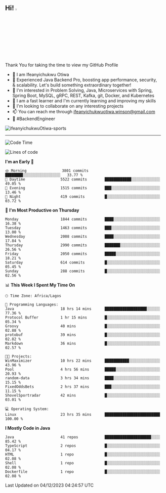 <!-- BLOG-POST-LIST:START --><!-- BLOG-POST-LIST:END -->

## Hi! <img src="https://media.giphy.com/media/hvRJCLFzcasrR4ia7z/giphy.gif" width="4%"> 

Thank You for taking the time to view my GitHub Profile

- 👋 I am Ifeanyichukwu Otiwa
- 🚀 Experienced Java Backend Pro, boosting app performance, security, & scalability. Let's build something extraordinary together!
- 👀 I'm interested in Problem Solving, Java, Microservices with Spring, Spring Boot, MySQL, gRPC, REST, Kafka, git, Docker, and Kubernetes
- 🌱 I am a fast learner and I'm currently learning and improving my skills
- 💞️ I'm looking to collaborate on any interesting projects
- 📫 You can reach me through ifeanyichukwuotiwa.winson@gmail.com
- 🚀 #BackendEngineer

<p align="left" marginTop="10px"> <img src="https://komarev.com/ghpvc/?username=ifeanyichukwuOtiwa-sports&label=Profile%20views&color=0e75b6&style=for-the-badge" alt="ifeanyichukwuOtiwa-sports" /> </p>

***

<!--START_SECTION:waka-->
![Code Time](http://img.shields.io/badge/Code%20Time-2%2C005%20hrs%208%20mins-blue)

![Lines of code](https://img.shields.io/badge/From%20Hello%20World%20I%27ve%20Written-4.2%20million%20lines%20of%20code-blue)

**I'm an Early 🐤** 

```text
🌞 Morning                3801 commits        ████████░░░░░░░░░░░░░░░░░   33.77 % 
🌆 Daytime                5522 commits        ████████████░░░░░░░░░░░░░   49.05 % 
🌃 Evening                1515 commits        ███░░░░░░░░░░░░░░░░░░░░░░   13.46 % 
🌙 Night                  419 commits         █░░░░░░░░░░░░░░░░░░░░░░░░   03.72 % 
```
📅 **I'm Most Productive on Thursday** 

```text
Monday                   1844 commits        ████░░░░░░░░░░░░░░░░░░░░░   16.38 % 
Tuesday                  1463 commits        ███░░░░░░░░░░░░░░░░░░░░░░   13.00 % 
Wednesday                2008 commits        ████░░░░░░░░░░░░░░░░░░░░░   17.84 % 
Thursday                 2990 commits        ███████░░░░░░░░░░░░░░░░░░   26.56 % 
Friday                   2050 commits        █████░░░░░░░░░░░░░░░░░░░░   18.21 % 
Saturday                 614 commits         █░░░░░░░░░░░░░░░░░░░░░░░░   05.45 % 
Sunday                   288 commits         █░░░░░░░░░░░░░░░░░░░░░░░░   02.56 % 
```


📊 **This Week I Spent My Time On** 

```text
🕑︎ Time Zone: Africa/Lagos

💬 Programming Languages: 
Java                     18 hrs 14 mins      ███████████████████░░░░░░   77.36 % 
Protocol Buffer          1 hr 15 mins        █░░░░░░░░░░░░░░░░░░░░░░░░   05.34 % 
Groovy                   40 mins             █░░░░░░░░░░░░░░░░░░░░░░░░   02.88 % 
protobuf                 39 mins             █░░░░░░░░░░░░░░░░░░░░░░░░   02.82 % 
Markdown                 36 mins             █░░░░░░░░░░░░░░░░░░░░░░░░   02.57 % 

🐱‍💻 Projects: 
WinMaximizer             10 hrs 22 mins      ███████████░░░░░░░░░░░░░░   43.96 % 
Pool                     4 hrs 56 mins       █████░░░░░░░░░░░░░░░░░░░░   20.93 % 
random-data              3 hrs 34 mins       ████░░░░░░░░░░░░░░░░░░░░░   15.15 % 
FixedOddsBets            2 hrs 37 mins       ███░░░░░░░░░░░░░░░░░░░░░░   11.15 % 
ShovelSportradar         42 mins             █░░░░░░░░░░░░░░░░░░░░░░░░   03.01 % 

💻 Operating System: 
Linux                    23 hrs 35 mins      █████████████████████████   100.00 % 
```

**I Mostly Code in Java** 

```text
Java                     41 repos            █████████████████████░░░░   85.42 % 
TypeScript               2 repos             █░░░░░░░░░░░░░░░░░░░░░░░░   04.17 % 
HTML                     1 repo              █░░░░░░░░░░░░░░░░░░░░░░░░   02.08 % 
Shell                    1 repo              █░░░░░░░░░░░░░░░░░░░░░░░░   02.08 % 
Dockerfile               1 repo              █░░░░░░░░░░░░░░░░░░░░░░░░   02.08 % 
```




 Last Updated on 04/12/2023 04:24:57 UTC
<!--END_SECTION:waka-->

<!--
<p align="center">
![trophy](https://github-profile-trophy.vercel.app/?username=ifeanyichukwuOtiwa-sports&theme=onedark) (https://github.com/ryo-ma/github-profile-trophy)
</p>
-->

<!---
ifeanyi-otiwa/ifeanyi-otiwa is a ✨ special ✨ repository because its `README.md` (this file) appears on your GitHub profile.
You can click the Preview link to take a look at your changes.
--->
